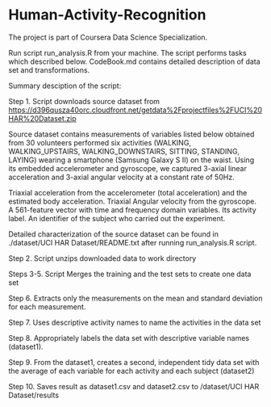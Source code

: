 # Human-Activity-Recognition

The project is part of Coursera Data Science Specialization. 

Run script run_analysis.R from your machine. The script performs tasks which described below. 
CodeBook.md contains detailed description of data set and transformations.

Summary desciption of the script:

Step 1. Script downloads source dataset from https://d396qusza40orc.cloudfront.net/getdata%2Fprojectfiles%2FUCI%20HAR%20Dataset.zip

Source dataset contains measurements of variables listed below obtained from 30 volunteers performed six activities (WALKING, WALKING_UPSTAIRS, WALKING_DOWNSTAIRS, SITTING, STANDING, LAYING) wearing a smartphone (Samsung Galaxy S II) on the waist. Using its embedded accelerometer and gyroscope, we captured 3-axial linear acceleration and 3-axial angular velocity at a constant rate of 50Hz. 

Triaxial acceleration from the accelerometer (total acceleration) and the estimated body acceleration.
Triaxial Angular velocity from the gyroscope.
A 561-feature vector with time and frequency domain variables.
Its activity label.
An identifier of the subject who carried out the experiment.

Detailed characterization of the source dataset can be found in ./dataset/UCI HAR Dataset/README.txt after running run_analysis.R script.

Step 2. Script unzips downloaded data to work directory

Steps 3-5. Script Merges the training and the test sets to create one data set

Step 6. Extracts only the measurements on the mean and standard deviation for each measurement.

Step 7. Uses descriptive activity names to name the activities in the data set

Step 8. Appropriately labels the data set with descriptive variable names (dataset1).

Step 9. From the dataset1, creates a second, independent tidy data set with the average of each variable for each activity and each subject (dataset2)

Step 10. Saves result as dataset1.csv and dataset2.csv to /dataset/UCI HAR Dataset/results
